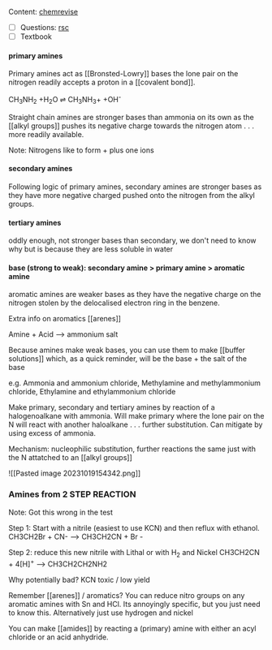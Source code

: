 Content: [chemrevise](https://chemrevise.files.wordpress.com/2022/01/3.11-revision-guide-amines-aqa.pdf)
- [ ] Questions: [rsc](https://edu.rsc.org/download?ac=526329)
- [ ] Textbook
#### primary amines

Primary amines act as [[Bronsted-Lowry]] bases the lone pair on the nitrogen readily accepts a proton in a [[covalent bond]]. 

CH<sub>3</sub>NH<sub>2</sub> +H<sub>2</sub>O ⇌ CH<sub>3</sub>NH<sub>3</sub>+ +OH<sup>-</sup>

Straight chain amines are stronger bases than ammonia on its own as the [[alkyl groups]] pushes its negative charge towards the nitrogen atom . . . more readily available.

Note: Nitrogens like to form + plus one ions

#### secondary amines

Following logic of primary amines, secondary amines are stronger bases as they have more negative charged pushed onto the nitrogen from the alkyl groups.

#### tertiary amines

oddly enough, not stronger bases than secondary, we don't need to know why but is because they are less soluble in water

#### base (strong to weak): secondary amine > primary amine > aromatic amine

aromatic amines are weaker  bases as they have the negative charge on the nitrogen stolen by the delocalised electron ring in the benzene. 

Extra info on aromatics [[arenes]]

Amine + Acid --> ammonium salt

Because amines make weak bases, you can use them to make [[buffer solutions]] which, as a quick reminder, will be the base + the salt of the base

e.g. Ammonia and ammonium chloride, Methylamine and methylammonium chloride, Ethylamine and ethylammonium chloride

Make primary, secondary and tertiary amines by reaction of a halogenoalkane with ammonia. Will make primary where the lone pair on the N will react with another haloalkane . . . further substitution. Can mitigate by using excess of ammonia.

Mechanism: nucleophilic substitution, further reactions the same just with the N attatched to an [[alkyl groups]]

![[Pasted image 20231019154342.png]]

### Amines from 2 STEP REACTION

Note: Got this wrong in the test

Step 1: Start with a nitrile (easiest to use KCN) and then reflux with ethanol. CH3CH2Br + CN- --> CH3CH2CN + Br -

Step 2: reduce this new nitrile with Lithal or with H<sub>2</sub> and Nickel 
CH3CH2CN + 4[H]<sup>+</sup> --> CH3CH2CH2NH2

Why potentially bad? KCN toxic / low yield

Remember [[arenes]] / aromatics? You can reduce nitro groups on any aromatic amines with Sn and HCl. Its annoyingly specific, but you just need to know this. Alternatively just use hydrogen and nickel

You can make [[amides]] by reacting a (primary) amine with either an acyl chloride or an acid anhydride.



